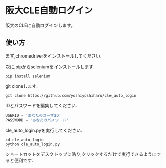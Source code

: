 # 阪大CLE自動ログイン
阪大のCLEに自動ログインします。

## 使い方
まず,chromedriverをインストールしてください.

次に,pipからseleniumをインストールします.

```linux
pip install selenium
```

git cloneします.
```linux
git clone https://github.com/yoshiyoshiharu/cle_auto_login
```

IDとパスワードを編集してください.
```python
USERID = 'あなたのユーザID'
PASSWORD = 'あなたのパスワード'
```

cle_auto_login.pyを実行してください.
```linux
cd cle_auto_login
python cle_auto_login.py
```

ショートカットをデスクトップに貼り,クリックするだけで実行できるようにすると便利です.
